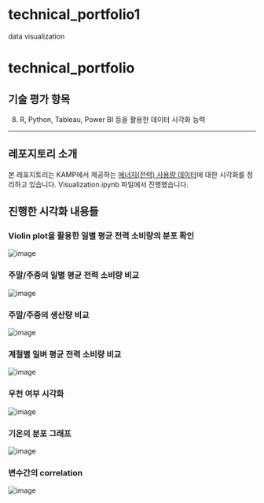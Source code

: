 # technical_portfolio1
data visualization

# technical_portfolio  

## 기술 평가 항목
8. R, Python, Tableau, Power BI 등을 활용한 데이터 시각화 능력
---
## 레포지토리 소개
본 레포지토리는 KAMP에서 제공하는 [에너지(전력) 사용량 데이터](https://www.kamp-ai.kr/aidataDetail?AI_SEARCH=%EC%A0%84%EA%B8%B0&page=1&DATASET_SEQ=27&EQUIP_SEL=&GUBUN_SEL=&FILE_TYPE_SEL=&WDATE_SEL=)에 대한 시각화를 정리하고 있습니다. Visualization.ipynb 파일에서 진행했습니다.

## 진행한 시각화 내용들

### Violin plot을 활용한 일별 평균 전력 소비량의 분포 확인
![image](https://github.com/gombumsoo/-technical_portfolio1/assets/69720752/03784d60-428b-4ef0-b145-b3c010a65f35)

### 주말/주중의 일별 평균 전력 소비량 비교
![image](https://github.com/gombumsoo/-technical_portfolio1/assets/69720752/638fba0a-6837-4af5-9d78-9c11405f0eda)

### 주말/주중의 생산량 비교
![image](https://github.com/gombumsoo/-technical_portfolio1/assets/69720752/cf86d546-5e4a-4415-9d28-3001c7b95697)


### 계절별 일벼 평균 전력 소비량 비교
![image](https://github.com/gombumsoo/-technical_portfolio1/assets/69720752/1cc8f24d-f479-4b48-a852-feeb67e9d4ff)

### 우천 여부 시각화
![image](https://github.com/gombumsoo/-technical_portfolio1/assets/69720752/d54218d5-bd61-4c40-a335-835ecbfd0da9)

### 기온의 분포 그래프
![image](https://github.com/gombumsoo/-technical_portfolio1/assets/69720752/6602e897-b1a8-4b7d-ad46-0361507559d5)

### 변수간의 correlation
![image](https://github.com/gombumsoo/-technical_portfolio1/assets/69720752/86029f47-4f26-44f4-bdbd-af088a7954a6)





